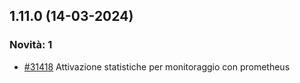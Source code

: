 ## 1.11.0 (14-03-2024)

### Novità: 1
- [#31418](https://parermine.regione.emilia-romagna.it/issues/31418) Attivazione statistiche per monitoraggio con prometheus

